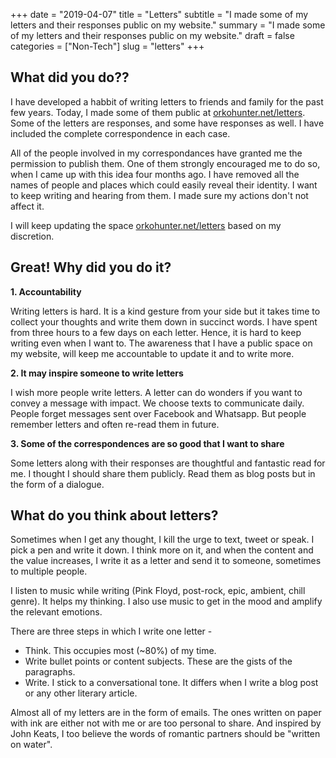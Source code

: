 +++
date = "2019-04-07"
title = "Letters"
subtitle = "I made some of my letters and their responses public on my website."
summary = "I made some of my letters and their responses public on my website."
draft = false
categories = ["Non-Tech"]
slug = "letters"
+++

## What did you do??

I have developed a habbit of writing letters to friends and family for the past few years. Today, I made some of them public at [orkohunter.net/letters](/letters). Some of the letters are responses, and some have responses as well. I have included the complete correspondence in each case.

All of the people involved in my correspondances have granted me the permission to publish them. One of them strongly encouraged me to do so, when I came up with this idea four months ago. I have removed all the names of people and places which could easily reveal their identity. I want to keep writing and hearing from them. I made sure my actions don't not affect it.

I will keep updating the space [orkohunter.net/letters](/letters) based on my discretion.

## Great! Why did you do it?

**1. Accountability**

Writing letters is hard. It is a kind gesture from your side but it takes time to collect your thoughts and write them down in succinct words. I have spent from three hours to a few days on each letter. Hence, it is hard to keep writing even when I want to. The awareness that I have a public space on my website, will keep me accountable to update it and to write more.

**2. It may inspire someone to write letters**

I wish more people write letters. A letter can do wonders if you want to convey a message with impact. We choose texts to communicate daily. People forget messages sent over Facebook and Whatsapp. But people remember letters and often re-read them in future.

**3. Some of the correspondences are so good that I want to share**

Some letters along with their responses are thoughtful and fantastic read for me. I thought I should share them publicly. Read them as blog posts but in the form of a dialogue.

## What do you think about letters?

Sometimes when I get any thought, I kill the urge to text, tweet or speak. I pick a pen and write it down. I think more on it, and when the content and the value increases, I write it as a letter and send it to someone, sometimes to multiple people.

I listen to music while writing (Pink Floyd, post-rock, epic, ambient, chill genre). It helps my thinking. I also use music to get in the mood and amplify the relevant emotions.

There are three steps in which I write one letter -

- Think. This occupies most (~80%) of my time.
- Write bullet points or content subjects. These are the gists of the paragraphs.
- Write. I stick to a conversational tone. It differs when I write a blog post or any other literary article.

Almost all of my letters are in the form of emails. The ones written on paper with ink are either not with me or are too personal to share. And inspired by John Keats, I too believe the words of romantic partners should be "written on water".